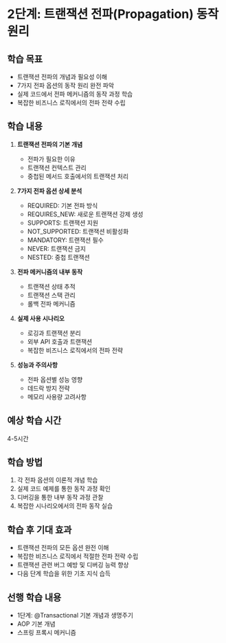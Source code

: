 # 2단계: 트랜잭션 전파(Propagation) 동작 원리

## 학습 목표
- 트랜잭션 전파의 개념과 필요성 이해
- 7가지 전파 옵션의 동작 원리 완전 파악
- 실제 코드에서 전파 메커니즘의 동작 과정 학습
- 복잡한 비즈니스 로직에서의 전파 전략 수립

## 학습 내용
1. **트랜잭션 전파의 기본 개념**
   - 전파가 필요한 이유
   - 트랜잭션 컨텍스트 관리
   - 중첩된 메서드 호출에서의 트랜잭션 처리

2. **7가지 전파 옵션 상세 분석**
   - REQUIRED: 기본 전파 방식
   - REQUIRES_NEW: 새로운 트랜잭션 강제 생성
   - SUPPORTS: 트랜잭션 지원
   - NOT_SUPPORTED: 트랜잭션 비활성화
   - MANDATORY: 트랜잭션 필수
   - NEVER: 트랜잭션 금지
   - NESTED: 중첩 트랜잭션

3. **전파 메커니즘의 내부 동작**
   - 트랜잭션 상태 추적
   - 트랜잭션 스택 관리
   - 롤백 전파 메커니즘

4. **실제 사용 시나리오**
   - 로깅과 트랜잭션 분리
   - 외부 API 호출과 트랜잭션
   - 복잡한 비즈니스 로직에서의 전파 전략

5. **성능과 주의사항**
   - 전파 옵션별 성능 영향
   - 데드락 방지 전략
   - 메모리 사용량 고려사항

## 예상 학습 시간
4-5시간

## 학습 방법
1. 각 전파 옵션의 이론적 개념 학습
2. 실제 코드 예제를 통한 동작 과정 확인
3. 디버깅을 통한 내부 동작 과정 관찰
4. 복잡한 시나리오에서의 전파 동작 실습

## 학습 후 기대 효과
- 트랜잭션 전파의 모든 옵션 완전 이해
- 복잡한 비즈니스 로직에서 적절한 전파 전략 수립
- 트랜잭션 관련 버그 예방 및 디버깅 능력 향상
- 다음 단계 학습을 위한 기초 지식 습득

## 선행 학습 내용
- 1단계: @Transactional 기본 개념과 생명주기
- AOP 기본 개념
- 스프링 프록시 메커니즘
